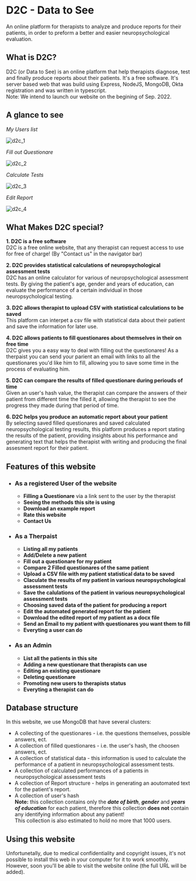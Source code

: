 # D2C - Data to See
An online platform for therapists to analyze and produce reports for their patients, in order to preform a better and easier neuropsychological evaluation.

## What is D2C?
D2C (or Data to See) is an online platform that help therapists diagnose, test and finally produce reports about their patients.
It's a free software. It's server based web that was build using Express, NodeJS, MongoDB, Okta registration and was written in typescript. <br/>
Note: We intend to launch our website on the begining of Sep. 2022.

## A glance to see

_My Users list_

![d2c_1](https://user-images.githubusercontent.com/64374818/175569410-174f0426-5ed4-46b6-8c6f-4ad566d75cdb.PNG)

_Fill out Questionare_

![d2c_2](https://user-images.githubusercontent.com/64374818/175569555-18ab3702-21d6-4c1a-9369-8f4b01955470.PNG)

_Calculate Tests_

![d2c_3](https://user-images.githubusercontent.com/64374818/175569891-3257da7e-480e-494e-a330-7acac153c298.PNG)

_Edit Report_

![d2c_4](https://user-images.githubusercontent.com/64374818/175570231-3d144590-d3f7-4485-af50-54a6038fceea.PNG)


## What Makes D2C special?
**1. D2C is a free software** <br/>
D2C is a free online website, that any therapist can request access to use for free of charge! (By "Contact us" in the navigator bar)

**2. D2C provides statistical calculations of neuropsychological assessment tests** <br/>
D2C has an online calculator for various of neuropsychological assessment tests. By giving the patient's age, gender and years of education, can evaluate the performance of a certain individual in those neuropsychological testing.

**3. D2C allows therapist to upload CSV with statistical calculations to be saved** <br/>
This platform can interpet a csv file with statistical data about their patient and save the information for later use.

**4. D2C allows patients to fill questionares about themselves in their on free time** <br/>
D2C gives you a easy way to deal with filling out the questionares! As a therpaist you can send your parient an email with links to all the questionares you'd like him to fill, allowing you to save some time in the process of evaluating him.

**5. D2C can compare the results of filled questionare during periouds of time** <br/>
Given an user's hash value, the therapist can compare the answers of their patient from different time the filled it, allowing the therapist to see the progress they made during that period of time.
  
**6. D2C helps you produce an automatic report about your patient** <br/>
By selecting saved filled questionares and saved calculated neuropsychological testing results, this platform produces a report stating the results of the patient, providing insights about his performance and generating text that helps the therapist with writing and producing the final assesment report for their patient.

## Features of this website

* ### As a registered User of the website
  * **Filling a Questionare** via a link sent to the user by the therapist
  * **Seeing the methods this site is using**
  * **Download an example report**
  * **Rate this website**
  * **Contact Us**
* ### As a Therpaist
  * **Listing all my patients**
  * **Add/Delete a new patient**
  * **Fill out a questionare for my patient**
  * **Compare 2 Filled questionares of the same patient**
  * **Upload a CSV file with my patient statistical data to be saved**
  * **Claculate the results of my patient in various neuropsychological assessment tests**
  * **Save the calulations of the patient in various neuropsychological assessment tests**
  * **Choosing saved data of the patient for producing a report**
  * **Edit the automated generated report for the patient**
  * **Download the edited report of my patient as a docx file**
  * **Send an Email to my patient with questionares you want them to fill**
  * **Everyting a user can do**
* ### As an Admin
  * **List all the patients in this site**
  * **Adding a new questionare that therapists can use**
  * **Editing an existing questionare**
  * **Deleting questionare**
  * **Promoting new users to therapists status**
  * **Everyting a therapist can do**

## Database structure
In this website, we use MongoDB that have several clusters:
* A collecting of the questionares - i.e. the questions themselves, possible answers, ect.
* A collection of filled questionares - i.e. the user's hash, the choosen answers, ect.
* A collection of statistical data - this information is used to calculate the performance of a patient in neuropsychological assessment tests.
* A collection of calculated performances of a patients in neuropsychological assessment tests
* A collection of Report structure - helps in generating an aoutomated text for the patient's report.
* A collection of user's hash <br/>
**Note:** this collection contains only the ***date of birth***, ***gender*** and ***years of education*** for each patient, therefore this collection **does not** contain any identifying information about any patient!<br/>
This collection is also estimated to hold no more that 1000 users.

## Using this website
Unfortunetally, due to medical confidentiality and copyright issues, it's not possible to install this web in your computer for it to work smoothly.
However, soon you'll be able to visit the website online (the full URL will be added). 

